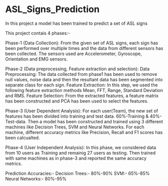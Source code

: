# ASL_Signs_Prediction
In this project a model has been trained to predict a set of ASL signs

This project contais 4 phases:-

Phase-1 (Data Collection):
From the given set of ASL signs, each sign has been performed over multiple times and the data from different sensors has been collected.
The sensors used are Accelerometer, Gyroscope, Orientation and EMG sensors. 

Phase-2 (Data preprocessing, Feature extraction and selection):
Data Preprocessing:
The data collected from phase1 has been used to remove null values, noise data and then the resultant data has been segmented into separate
class for each sign.
Feature Extraction:
In this step, we used the following feature extraction methods Mean, FFT, Range, Standard Deviation and RMS.
Feature Selection:
From the extracted features, a feature matrix has been constructed and PCA has been used to select the features.

Phase-3 (User Dependent Analysis):
For each user(Team), the new set of features has been divided into training and test data. 60%-Training & 40%-Test-data. Then a model has 
been constructed and trained using 3 different machines like Decision Trees, SVM and Neural Networks.
For each machine, different accuracy metrics like Precision, Recall and F1 scores has been calcualted.

Phase-4 (User Independent Analysis):
In this phase, we considered data from 10 users as Training and remainig 27 users as testing. Then trained with same machines as in phase-3
and reported the same accuracy metrics. 

Prediction Accuracies:-
Decision Trees:- 80%-90%
SVM:- 65%-85%
Neural Networks:- 80%-95%
